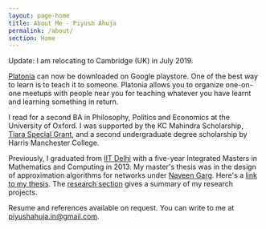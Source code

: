 ```yaml
---
layout: page-home
title: About Me - Piyush Ahuja
permalink: /about/
section: Home
---
```



<!-- <img class='inset right' src='/1.jpg' title='Piyush Ahuja' width='130px' />   
 -->
Update: I am relocating to Cambridge (UK) in July 2019. 

[Platonia](https://play.google.com/store/apps/details?id=com.platonialabs.platonia) can now be downloaded on Google playstore. One of the best way to learn is to teach it to someone. Platonia allows you to organize one-on-one meetups with people near you for teaching whatever you have learnt and learning something in return.

I read for a second BA in Philosophy, Politics and Economics at the University of Oxford.  I was supported by the KC Mahindra Scholarship, [Tiara Special Grant](https://www.tiarafoundation.com/copy-of-tiara-special-grant), and a second undergraduate degree scholarship by Harris Manchester College.

Previously, I graduated from [IIT Delhi](https://en.wikipedia.org/wiki/Indian_Institute_of_Technology_Delhi) with a five-year Integrated Masters in Mathematics and Computing in 2013. My master's thesis was in the design of approximation algorithms for networks under [Naveen Garg](https://en.wikipedia.org/wiki/Naveen_Garg). Here's a [link to my thesis][thesis].  The [research section](/research)  gives a summary of my research projects.

<!-- The [work section](/work)  spells out my professional experience in greater detail.   -->

Resume and references available on request. You can write to me at piyushahuja.in@gmail.com.



[resumeFile]: ../files/piyush_resume.pdf 
[thesis]: ../files/research/thesis.pdf
